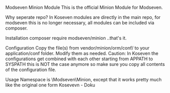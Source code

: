 Modseven Minion Module
This is the official Minion Module for Modseven.

Why seperate repo?
In Koseven modules are directly in the main repo, for modseven this is no longer necessary, all modules can be included via composer.

Installation
composer require modseven/minion ..that's it.

Configuration
Copy the file(s) from vendor/minion/orm/conf/ to your application/conf folder. Modify them as needed. Caution: In Koseven the configurations get combined with each other starting from APPATH to SYSPATH this is NOT the case anymore so make sure you copy all contents of the configuration file.

Usage
Namespace is \Modseven\Minion, except that it works pretty much like the original one form Kosevevn - Doku